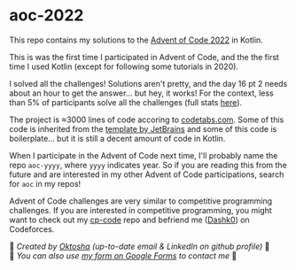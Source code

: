 # aoc-2022

This repo contains my solutions to the [Advent of Code 2022][aoc] in Kotlin.

This is was the first time I participated in Advent of Code, and the the first time I used Kotlin (except for following some tutorials in 2020).

I solved all the challenges! Solutions aren't pretty, and the day 16 pt 2 needs about an hour to get the answer... but hey, it works! For the context, less than 5% of participants solve all the challenges (full stats [here][stats]).

The project is ≈3000 lines of code accoring to [codetabs.com][loc]. Some of this code is inherited from the [template by JetBrains][template] and some of this code is boilerplate... but it is still a decent amount of code in Kotlin.

When I participate in the Advent of Code next time, I'll probably name the repo `aoc-yyyy`, where `yyyy` indicates year. So if you are reading this from the future and are interested in my other Advent of Code participations, search for `aoc` in my repos!

Advent of Code challenges are very similar to competitive programming challenges. If you are interested in competitive programming, you might want to check out my [cp-code][cp-code] repo and befriend me ([Dashk0][cf]) on Codeforces.

💜 *Created by [Oktosha][profile] (up-to-date email & LinkedIn on github profile)* 💜
</br>
🖤 *You can also use [my form on Google Forms][form] to contact me* 🖤

[aoc]: https://adventofcode.com/2022
[cf]: https://codeforces.com/profile/Dashk0
[cp-code]: https://github.com/Oktosha/cp-code
[form]: https://forms.gle/GCa9ymrYwtTzgiCS8
[loc]: https://codetabs.com/count-loc/count-loc-online.html
[profile]: https://github.com/Oktosha
[stats]: https://adventofcode.com/2022/stats
[template]: https://github.com/kotlin-hands-on/advent-of-code-kotlin-template
